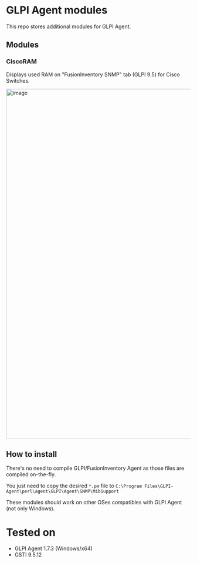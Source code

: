 # GLPI Agent modules

This repo stores additional modules for GLPI Agent.

## Modules

### CiscoRAM

Displays used RAM on "FusionInventory SNMP" tab (GLPI 9.5) for Cisco Switches.

<img width="955" alt="image" src="https://github.com/eduardomozart/ScriptUtil/assets/2974895/d16776cb-7134-4698-ae47-1ddc6a1a13ee">

## How to install

There's no need to compile GLPI/FusionInventory Agent as those files are compiled on-the-fly.

You just need to copy the desired ``*.pm`` file to ``C:\Program Files\GLPI-Agent\perl\agent\GLPI\Agent\SNMP\MibSupport``

These modules should work on other OSes compatibles with GLPI Agent (not only Windows).

# Tested on

  * GLPI Agent 1.7.3 (Windows/x64)
  * GSTI 9.5.12
    
